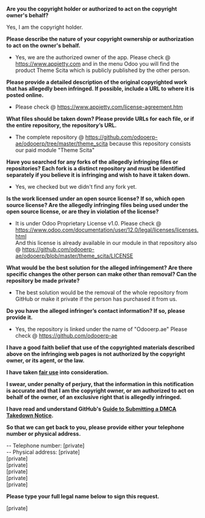 **Are you the copyright holder or authorized to act on the copyright owner's behalf?**

Yes, I am the copyright holder.

**Please describe the nature of your copyright ownership or authorization to act on the owner's behalf.**

- Yes, we are the authorized owner of the app. Please check @ https://www.appjetty.com and in the menu Odoo you will find the product Theme Scita which is publicly published by the other person.

**Please provide a detailed description of the original copyrighted work that has allegedly been infringed. If possible, include a URL to where it is posted online.**

- Please check @ https://www.appjetty.com/license-agreement.htm

**What files should be taken down? Please provide URLs for each file, or if the entire repository, the repository’s URL.**

- The complete repository @ https://github.com/odooerp-ae/odooerp/tree/master/theme_scita because this repository consists our paid module "Theme Scita"

**Have you searched for any forks of the allegedly infringing files or repositories? Each fork is a distinct repository and must be identified separately if you believe it is infringing and wish to have it taken down.**

- Yes, we checked but we didn't find any fork yet.

**Is the work licensed under an open source license? If so, which open source license? Are the allegedly infringing files being used under the open source license, or are they in violation of the license?**

- It is under Odoo Proprietary License v1.0. Please check @ https://www.odoo.com/documentation/user/12.0/legal/licenses/licenses.html  
And this license is already available in our module in that repository also @ https://github.com/odooerp-ae/odooerp/blob/master/theme_scita/LICENSE

**What would be the best solution for the alleged infringement? Are there specific changes the other person can make other than removal? Can the repository be made private?**

- The best solution would be the removal of the whole repository from GitHub or make it private if the person has purchased it from us.

**Do you have the alleged infringer’s contact information? If so, please provide it.**

- Yes, the repository is linked under the name of "Odooerp.ae" Please check @ https://github.com/odooerp-ae

**I have a good faith belief that use of the copyrighted materials described above on the infringing web pages is not authorized by the copyright owner, or its agent, or the law.**

**I have taken <a href="https://www.lumendatabase.org/topics/22">fair use</a> into consideration.**

**I swear, under penalty of perjury, that the information in this notification is accurate and that I am the copyright owner, or am authorized to act on behalf of the owner, of an exclusive right that is allegedly infringed.**

**I have read and understand GitHub's <a href="https://docs.github.com/articles/guide-to-submitting-a-dmca-takedown-notice/">Guide to Submitting a DMCA Takedown Notice</a>.**

**So that we can get back to you, please provide either your telephone number or physical address.**

-- Telephone number: [private]  
-- Physical address: [private]  
[private]  
[private]  
[private]  
[private]  
[private]

**Please type your full legal name below to sign this request.**

[private]
